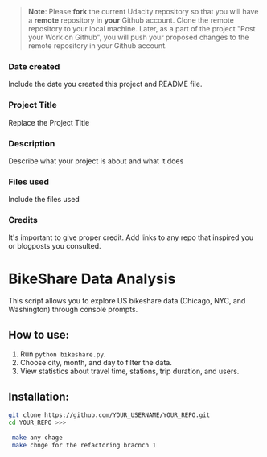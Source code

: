 >**Note**: Please **fork** the current Udacity repository so that you will have a **remote** repository in **your** Github account. Clone the remote repository to your local machine. Later, as a part of the project "Post your Work on Github", you will push your proposed changes to the remote repository in your Github account.

### Date created
Include the date you created this project and README file.

### Project Title
Replace the Project Title

### Description
Describe what your project is about and what it does

### Files used
Include the files used

### Credits
It's important to give proper credit. Add links to any repo that inspired you or blogposts you consulted.

# BikeShare Data Analysis

This script allows you to explore US bikeshare data (Chicago, NYC, and Washington) through console prompts.

## How to use:

1. Run `python bikeshare.py`.
2. Choose city, month, and day to filter the data.
3. View statistics about travel time, stations, trip duration, and users.

## Installation:

```bash
git clone https://github.com/YOUR_USERNAME/YOUR_REPO.git
cd YOUR_REPO >>>
 
 make any chage
 make chnge for the refactoring bracnch 1
